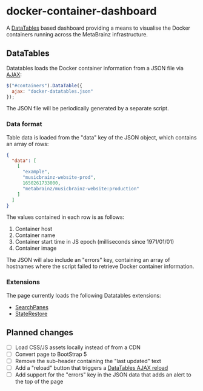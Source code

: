 # docker-container-dashboard

A [DataTables](https://datatables.net/) based dashboard providing a means to visualise
the Docker containers running across the MetaBrainz infrastructure.

## DataTables

Datatables loads the Docker container information from a JSON file
via [AJAX](https://datatables.net/manual/ajax):

```javascript
$("#containers").DataTable({
  ajax: "docker-datatables.json"
});
```

The JSON file will be periodically generated by a separate script.

### Data format

Table data is loaded from the "data" key of the JSON object, which contains an array
of rows:

```json
{
  "data": [
    [
      "example",
      "musicbrainz-website-prod",
      1650261733000,
      "metabrainz/musicbrainz-website:production"
    ]
  ]
}
```

The values contained in each row is as follows:

1. Container host
2. Container name
3. Container start time in JS epoch (milliseconds since 1971/01/01)
4. Container image

The JSON will also include an "errors" key, containing an array of hostnames where the
script failed to retrieve Docker container information.

### Extensions

The page currently loads the following Datatables extensions:

* [SearchPanes](https://datatables.net/extensions/searchpanes/)
* [StateRestore](https://datatables.net/extensions/staterestore/)

## Planned changes

- [ ] Load CSS/JS assets locally instead of from a CDN
- [ ] Convert page to BootStrap 5
- [ ] Remove the sub-header containing the "last updated" text
- [ ] Add a "reload" button that triggers
  a [DataTables AJAX reload](https://datatables.net/reference/api/ajax.reload())
- [ ] Add support for the "errors" key in the JSON data that adds an alert to
  the top of the page

